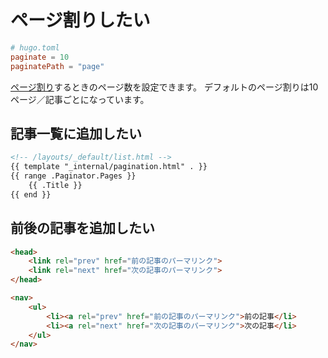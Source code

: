 # ページ割りしたい

```toml
# hugo.toml
paginate = 10
paginatePath = "page"
```

[ページ割り](https://gohugo.io/templates/pagination/)するときのページ数を設定できます。
デフォルトのページ割りは10ページ／記事ごとになっています。

## 記事一覧に追加したい

```html
<!-- /layouts/_default/list.html -->
{{ template "_internal/pagination.html" . }}
{{ range .Paginator.Pages }}
    {{ .Title }}
{{ end }}
```

## 前後の記事を追加したい

```html
<head>
    <link rel="prev" href="前の記事のパーマリンク">
    <link rel="next" href="次の記事のパーマリンク">
</head>
```

```html
<nav>
    <ul>
        <li><a rel="prev" href="前の記事のパーマリンク">前の記事</li>
        <li><a rel="next" href="次の記事のパーマリンク">次の記事</li>
    </ul>
</nav>
```
